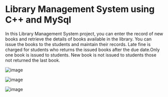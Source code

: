 # Library Management System using C++ and MySql
In this Library Management System project, you can enter the record of new books and retrieve the details of books available in the library. You can issue the books to the students and maintain their records. Late fine is charged for students who returns the issued books after the due date.Only one book is issued to students. New book is not issued to students those not returned the last book.

![image](https://github.com/NATASHASAINI/CplusplusSQL/assets/156629309/b74acccc-2f43-4501-90a9-fc0fce467cff)

![image](https://github.com/NATASHASAINI/CplusplusSQL/assets/156629309/816b4017-fe78-459a-8270-153940f99e9a)

![image](https://github.com/NATASHASAINI/CplusplusSQL/assets/156629309/cd6ae107-48fa-4304-b8e5-7b2a4126014a)

